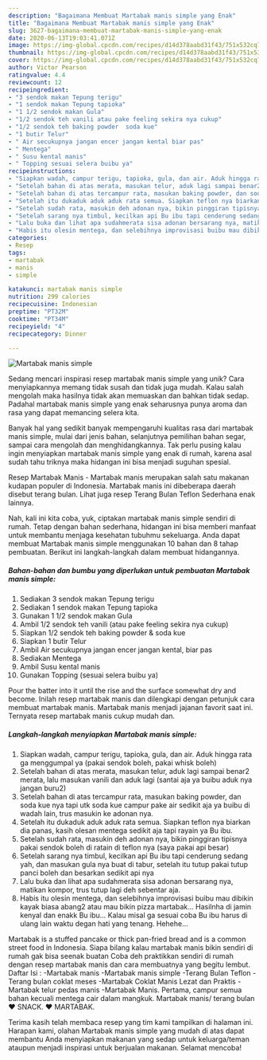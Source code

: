 ```yaml
---
description: "Bagaimana Membuat Martabak manis simple yang Enak"
title: "Bagaimana Membuat Martabak manis simple yang Enak"
slug: 3627-bagaimana-membuat-martabak-manis-simple-yang-enak
date: 2020-06-13T19:03:41.071Z
image: https://img-global.cpcdn.com/recipes/d14d378aabd31f43/751x532cq70/martabak-manis-simple-foto-resep-utama.jpg
thumbnail: https://img-global.cpcdn.com/recipes/d14d378aabd31f43/751x532cq70/martabak-manis-simple-foto-resep-utama.jpg
cover: https://img-global.cpcdn.com/recipes/d14d378aabd31f43/751x532cq70/martabak-manis-simple-foto-resep-utama.jpg
author: Victor Pearson
ratingvalue: 4.4
reviewcount: 12
recipeingredient:
- "3 sendok makan Tepung terigu"
- "1 sendok makan Tepung tapioka"
- "1 1/2 sendok makan Gula"
- "1/2 sendok teh vanili atau pake feeling sekira nya cukup"
- "1/2 sendok teh baking powder  soda kue"
- "1 butir Telur"
- " Air secukupnya jangan encer jangan kental biar pas"
- " Mentega"
- " Susu kental manis"
- " Topping sesuai selera buibu ya"
recipeinstructions:
- "Siapkan wadah, campur terigu, tapioka, gula, dan air. Aduk hingga rata ga menggumpal ya (pakai sendok boleh, pakai whisk boleh)"
- "Setelah bahan di atas merata, masukan telur, aduk lagi sampai benar2 merata, lalu masukan vanili dan aduk lagi (santai aja ya buibu aduk nya jangan buru2)"
- "Setelah bahan di atas tercampur rata, masukan baking powder, dan soda kue nya tapi utk soda kue campur pake air sedikit aja ya buibu di wadah lain, trus masukin ke adonan nya."
- "Setelah itu dukaduk aduk aduk rata semua. Siapkan teflon nya biarkan dia panas, kasih olesan mentega sedikit aja tapi rayain ya Bu ibu."
- "Setelah sudah rata, masukin deh adonan nya, bikin pinggiran tipisnya pakai sendok boleh di ratain di teflon nya (saya pakai api besar)"
- "Setelah sarang nya timbul, kecilkan api Bu ibu tapi cenderung sedang yah, dan masukan gula nya buat di tabur, setelah itu tutup pakai tutup panci boleh dan besarkan sedikit api nya"
- "Lalu buka dan lihat apa sudahmerata sisa adonan bersarang nya, matikan kompor, trus tutup lagi deh sebentar aja."
- "Habis itu olesin mentega, dan selebihnya improvisasi buibu mau dibikin kayak biasa abang2 atau mau bikin pizza martabak... Hasilnha di jamin kenyal dan enakk Bu ibu... Kalau misal ga sesuai coba Bu ibu harus di ulang lain waktu degan hati yang tenang. Hehehe..."
categories:
- Resep
tags:
- martabak
- manis
- simple

katakunci: martabak manis simple 
nutrition: 299 calories
recipecuisine: Indonesian
preptime: "PT32M"
cooktime: "PT34M"
recipeyield: "4"
recipecategory: Dinner

---
```



![Martabak manis simple](https://img-global.cpcdn.com/recipes/d14d378aabd31f43/751x532cq70/martabak-manis-simple-foto-resep-utama.jpg)

Sedang mencari inspirasi resep martabak manis simple yang unik? Cara menyiapkannya memang tidak susah dan tidak juga mudah. Kalau salah mengolah maka hasilnya tidak akan memuaskan dan bahkan tidak sedap. Padahal martabak manis simple yang enak seharusnya punya aroma dan rasa yang dapat memancing selera kita.

Banyak hal yang sedikit banyak mempengaruhi kualitas rasa dari martabak manis simple, mulai dari jenis bahan, selanjutnya pemilihan bahan segar, sampai cara mengolah dan menghidangkannya. Tak perlu pusing kalau ingin menyiapkan martabak manis simple yang enak di rumah, karena asal sudah tahu triknya maka hidangan ini bisa menjadi suguhan spesial.

Resep Martabak Manis - Martabak manis merupakan salah satu makanan kudapan populer di Indonesia. Martabak manis ini dibeberapa daerah disebut terang bulan. Lihat juga resep Terang Bulan Teflon Sederhana enak lainnya.


Nah, kali ini kita coba, yuk, ciptakan martabak manis simple sendiri di rumah. Tetap dengan bahan sederhana, hidangan ini bisa memberi manfaat untuk membantu menjaga kesehatan tubuhmu sekeluarga. Anda dapat membuat Martabak manis simple menggunakan 10 bahan dan 8 tahap pembuatan. Berikut ini langkah-langkah dalam membuat hidangannya.

<!--inarticleads1-->

##### Bahan-bahan dan bumbu yang diperlukan untuk pembuatan Martabak manis simple:

1. Sediakan 3 sendok makan Tepung terigu
1. Sediakan 1 sendok makan Tepung tapioka
1. Gunakan 1 1/2 sendok makan Gula
1. Ambil 1/2 sendok teh vanili (atau pake feeling sekira nya cukup)
1. Siapkan 1/2 sendok teh baking powder &amp; soda kue
1. Siapkan 1 butir Telur
1. Ambil  Air secukupnya jangan encer jangan kental, biar pas
1. Sediakan  Mentega
1. Ambil  Susu kental manis
1. Gunakan  Topping (sesuai selera buibu ya)


Pour the batter into it until the rise and the surface somewhat dry and become. Inilah resep martabak manis dan dilengkapi dengan petunjuk cara membuat martabak manis. Martabak manis menjadi jajanan favorit saat ini. Ternyata resep martabak manis cukup mudah dan. 

<!--inarticleads2-->

##### Langkah-langkah menyiapkan Martabak manis simple:

1. Siapkan wadah, campur terigu, tapioka, gula, dan air. Aduk hingga rata ga menggumpal ya (pakai sendok boleh, pakai whisk boleh)
1. Setelah bahan di atas merata, masukan telur, aduk lagi sampai benar2 merata, lalu masukan vanili dan aduk lagi (santai aja ya buibu aduk nya jangan buru2)
1. Setelah bahan di atas tercampur rata, masukan baking powder, dan soda kue nya tapi utk soda kue campur pake air sedikit aja ya buibu di wadah lain, trus masukin ke adonan nya.
1. Setelah itu dukaduk aduk aduk rata semua. Siapkan teflon nya biarkan dia panas, kasih olesan mentega sedikit aja tapi rayain ya Bu ibu.
1. Setelah sudah rata, masukin deh adonan nya, bikin pinggiran tipisnya pakai sendok boleh di ratain di teflon nya (saya pakai api besar)
1. Setelah sarang nya timbul, kecilkan api Bu ibu tapi cenderung sedang yah, dan masukan gula nya buat di tabur, setelah itu tutup pakai tutup panci boleh dan besarkan sedikit api nya
1. Lalu buka dan lihat apa sudahmerata sisa adonan bersarang nya, matikan kompor, trus tutup lagi deh sebentar aja.
1. Habis itu olesin mentega, dan selebihnya improvisasi buibu mau dibikin kayak biasa abang2 atau mau bikin pizza martabak... Hasilnha di jamin kenyal dan enakk Bu ibu... Kalau misal ga sesuai coba Bu ibu harus di ulang lain waktu degan hati yang tenang. Hehehe...


Martabak is a stuffed pancake or thick pan-fried bread and is a common street food in Indonesia. Siapa bilang kalau martabak manis bikin sendiri di rumah gak bisa seenak buatan Coba deh praktikkan sendiri di rumah dengan resep martabak manis dan cara membuatnya yang begitu lembut. Daftar Isi : -Martabak manis -Martabak manis simple -Terang Bulan Teflon -Terang bulan coklat meses -Martabak Coklat Manis Lezat dan Praktis -Martabak telur pedas manis -Martabak Manis. Pertama, campur semua bahan kecuali mentega cair dalam mangkuk. Martabak manis/ terang bulan ♥ SNACK. ♥ MARTABAK. 

Terima kasih telah membaca resep yang tim kami tampilkan di halaman ini. Harapan kami, olahan Martabak manis simple yang mudah di atas dapat membantu Anda menyiapkan makanan yang sedap untuk keluarga/teman ataupun menjadi inspirasi untuk berjualan makanan. Selamat mencoba!
